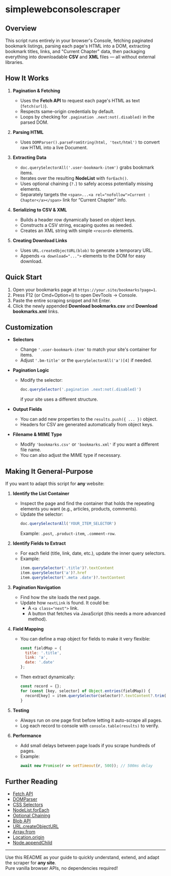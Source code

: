 # simplewebconsolescraper

## Overview

This script runs entirely in your browser's Console, fetching paginated bookmark listings, parsing each page's HTML into a DOM, extracting bookmark titles, links, and "Current Chapter" data, then packaging everything into downloadable **CSV** and **XML** files — all without external libraries.

## How It Works

1. **Pagination & Fetching**
   - Uses the **Fetch API** to request each page's HTML as text (`fetch(url)`).
   - Respects same-origin credentials by default.
   - Loops by checking for `.pagination .next:not(.disabled)` in the parsed DOM.

2. **Parsing HTML**
   - Uses `DOMParser().parseFromString(html, 'text/html')` to convert raw HTML into a live Document.

3. **Extracting Data**
   - `doc.querySelectorAll('.user-bookmark-item')` grabs bookmark items.
   - Iterates over the resulting **NodeList** with `forEach()`.
   - Uses optional chaining (`?.`) to safely access potentially missing elements.
   - Separately targets the `<span>...<a rel="nofollow">Current : Chapter</a></span>` link for “Current Chapter” info.

4. **Serializing to CSV & XML**
   - Builds a header row dynamically based on object keys.
   - Constructs a CSV string, escaping quotes as needed.
   - Creates an XML string with simple `<record>` elements.

5. **Creating Download Links**
   - Uses `URL.createObjectURL(blob)` to generate a temporary URL.
   - Appends `<a download="...">` elements to the DOM for easy download.

## Quick Start

1. Open your bookmarks page at `https://your.site/bookmarks?page=1`.
2. Press F12 (or Cmd+Option+I) to open DevTools → Console.
3. Paste the entire scraping snippet and hit Enter.
4. Click the newly appended **Download bookmarks.csv** and **Download bookmarks.xml** links.

## Customization

- **Selectors**
  - Change `'.user-bookmark-item'` to match your site's container for items.
  - Adjust `'.bm-title'` or the `querySelectorAll('a')[4]` if needed.

- **Pagination Logic**
  - Modify the selector:
    ```javascript
    doc.querySelector('.pagination .next:not(.disabled)')
    ```
    if your site uses a different structure.

- **Output Fields**
  - You can add new properties to the `results.push({ ... })` object.
  - Headers for CSV are generated automatically from object keys.

- **Filename & MIME Type**
  - Modify `'bookmarks.csv'` or `'bookmarks.xml'` if you want a different file name.
  - You can also adjust the MIME type if necessary.

## Making It General-Purpose

If you want to adapt this script for **any** website:

1. **Identify the List Container**  
   - Inspect the page and find the container that holds the repeating elements you want (e.g., articles, products, comments).
   - Update the selector:
     ```javascript
     doc.querySelectorAll('YOUR_ITEM_SELECTOR')
     ```
     Example: `.post`, `.product-item`, `.comment-row`.

2. **Identify Fields to Extract**  
   - For each field (title, link, date, etc.), update the inner query selectors.
   - Example:
     ```javascript
     item.querySelector('.title')?.textContent
     item.querySelector('a')?.href
     item.querySelector('.meta .date')?.textContent
     ```

3. **Pagination Navigation**  
   - Find how the site loads the next page.
   - Update how `nextLink` is found. It could be:
     - A `<a class="next">` link.
     - A button that fetches via JavaScript (this needs a more advanced method).

4. **Field Mapping**  
   - You can define a map object for fields to make it very flexible:
     ```javascript
     const fieldMap = {
       title: '.title',
       link: 'a',
       date: '.date'
     };
     ```
   - Then extract dynamically:
     ```javascript
     const record = {};
     for (const [key, selector] of Object.entries(fieldMap)) {
       record[key] = item.querySelector(selector)?.textContent?.trim() || '';
     }
     ```

5. **Testing**
   - Always run on one page first before letting it auto-scrape all pages.
   - Log each record to console with `console.table(results)` to verify.

6. **Performance**
   - Add small delays between page loads if you scrape hundreds of pages.
   - Example:
     ```javascript
     await new Promise(r => setTimeout(r, 500)); // 500ms delay
     ```

## Further Reading

- [Fetch API](https://developer.mozilla.org/en-US/docs/Web/API/Fetch_API)
- [DOMParser](https://developer.mozilla.org/en-US/docs/Web/API/DOMParser)
- [CSS Selectors](https://developer.mozilla.org/en-US/docs/Web/CSS/CSS_Selectors)
- [NodeList.forEach](https://developer.mozilla.org/en-US/docs/Web/API/NodeList/forEach)
- [Optional Chaining](https://developer.mozilla.org/en-US/docs/Web/JavaScript/Reference/Operators/Optional_chaining)
- [Blob API](https://developer.mozilla.org/en-US/docs/Web/API/Blob)
- [URL.createObjectURL](https://developer.mozilla.org/en-US/docs/Web/API/URL/createObjectURL)
- [Array.from](https://developer.mozilla.org/en-US/docs/Web/JavaScript/Reference/Global_Objects/Array/from)
- [Location.origin](https://developer.mozilla.org/en-US/docs/Web/API/Location/origin)
- [Node.appendChild](https://developer.mozilla.org/en-US/docs/Web/API/Node/appendChild)

---

Use this README as your guide to quickly understand, extend, and adapt the scraper for **any site**.  
Pure vanilla browser APIs, no dependencies required!
